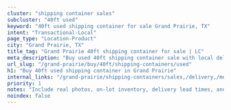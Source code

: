 ```yaml
---
cluster: "shipping container sales"
subcluster: "40ft used"
keyword: "40ft used shipping container for sale Grand Prairie, TX"
intent: "Transactional-Local"
page_type: "Location-Product"
city: "Grand Prairie, TX"
title_tag: "Grand Prairie 40ft shipping container for sale | LC"
meta_description: "Buy used 40ft shipping container sale with local delivery in Grand Prairie, TX. LC Container — local Since 2003. Request a fast quote today."
url_slug: "/grand-prairie/buy/40ft/shipping-containers/used"
h1: "Buy 40ft used shipping container in Grand Prairie"
internal_links: "/grand-prairie/shipping-containers/sales,/delivery,/modifications"
priority: 1
notes: "Include real photos, on-lot inventory, delivery lead times, and financing info."
noindex: false
---
```


<!-- TODO: Add unique city/inventory copy, images, and internal links here. -->
